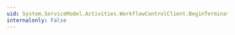 ```yaml
---
uid: System.ServiceModel.Activities.WorkflowControlClient.BeginTerminate(System.Guid,System.AsyncCallback,System.Object)
internalonly: False
---
```

